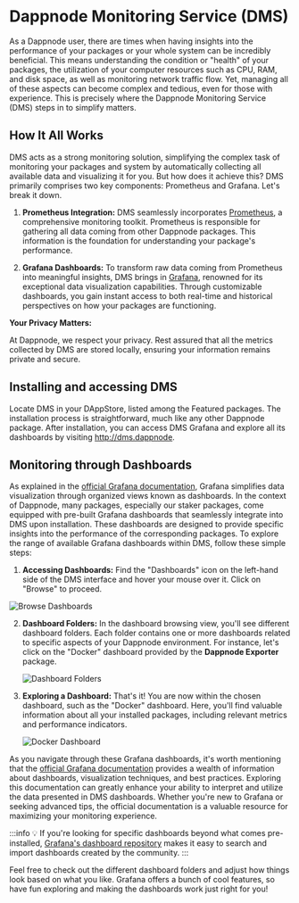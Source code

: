 # Dappnode Monitoring Service (DMS)

As a Dappnode user, there are times when having insights into the performance of your packages or your whole system can be incredibly beneficial. This means understanding the condition or "health" of your packages, the utilization of your computer resources such as CPU, RAM, and disk space, as well as monitoring network traffic flow. Yet, managing all of these aspects can become complex and tedious, even for those with experience. This is precisely where the Dappnode Monitoring Service (DMS) steps in to simplify matters.

## How It All Works

DMS acts as a strong monitoring solution, simplifying the complex task of monitoring your packages and system by automatically collecting all available data and visualizing it for you. But how does it achieve this? DMS primarily comprises two key components: Prometheus and Grafana. Let's break it down.

1. **Prometheus Integration:** DMS seamlessly incorporates [Prometheus](https://prometheus.io/), a comprehensive monitoring toolkit. Prometheus is responsible for gathering all data coming from other Dappnode packages. This information is the foundation for understanding your package's performance.

2. **Grafana Dashboards:** To transform raw data coming from Prometheus into meaningful insights, DMS brings in [Grafana](https://grafana.com/), renowned for its exceptional data visualization capabilities. Through customizable dashboards, you gain instant access to both real-time and historical perspectives on how your packages are functioning. 

**Your Privacy Matters:**

At Dappnode, we respect your privacy. Rest assured that all the metrics collected by DMS are stored locally, ensuring your information remains private and secure.

## Installing and accessing DMS

Locate DMS in your DAppStore, listed among the Featured packages. The installation process is straightforward, much like any other Dappnode package. After installation, you can access DMS Grafana and explore all its dashboards by visiting http://dms.dappnode.

## Monitoring through Dashboards

As explained in the [official Grafana documentation](https://grafana.com/docs/grafana/latest/dashboards/), Grafana simplifies data visualization through organized views known as dashboards. In the context of Dappnode, many packages, especially our staker packages, come equipped with pre-built Grafana dashboards that seamlessly integrate into DMS upon installation. These dashboards are designed to provide specific insights into the performance of the corresponding packages. To explore the range of available Grafana dashboards within DMS, follow these simple steps:


1. **Accessing Dashboards:** Find the "Dashboards" icon on the left-hand side of the DMS interface and hover your mouse over it. Click on "Browse" to proceed.
<div style={{textAlign: 'center'}}>

   ![Browse Dashboards](/img/dms-browse-dashboards.png)
</div>

2. **Dashboard Folders:** In the dashboard browsing view, you'll see different dashboard folders. Each folder contains one or more dashboards related to specific aspects of your Dappnode environment. For instance, let's click on the "Docker" dashboard provided by the **Dappnode Exporter** package.

   ![Dashboard Folders](/img/dms-dashboards-page.png)

3. **Exploring a Dashboard:** That's it! You are now within the chosen dashboard, such as the "Docker" dashboard. Here, you'll find valuable information about all your installed packages, including relevant metrics and performance indicators.

   ![Docker Dashboard](/img/dms-docker-dashboard.png)

As you navigate through these Grafana dashboards, it's worth mentioning that the [official Grafana documentation](https://grafana.com/docs/grafana/latest/) provides a wealth of information about dashboards, visualization techniques, and best practices. Exploring this documentation can greatly enhance your ability to interpret and utilize the data presented in DMS dashboards. Whether you're new to Grafana or seeking advanced tips, the official documentation is a valuable resource for maximizing your monitoring experience.

:::info
💡 If you're looking for specific dashboards beyond what comes pre-installed, [Grafana's dashboard repository](https://grafana.com/grafana/dashboards/) makes it easy to search and import dashboards created by the community.
:::

Feel free to check out the different dashboard folders and adjust how things look based on what you like. Grafana offers a bunch of cool features, so have fun exploring and making the dashboards work just right for you!

